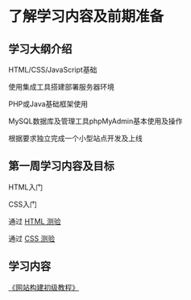 # 了解学习内容及前期准备
## 学习大纲介绍
HTML/CSS/JavaScript基础

使用集成工具搭建部署服务器环境

PHP或Java基础框架使用

MySQL数据库及管理工具phpMyAdmin基本使用及操作

根据要求独立完成一个小型站点开发及上线

## 第一周学习内容及目标
HTML入门

CSS入门

通过 [HTML 测验](http://www.w3school.com.cn/html/html_quiz.asp)

通过 [CSS 测验](http://www.w3school.com.cn/css/css_quiz.asp)

## 学习内容
[《网站构建初级教程》](http://www.w3school.com.cn/web/index.asp)
